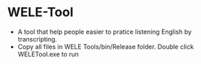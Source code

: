 # WELE-Tool
- A tool that help people easier to pratice listening English by transcripting.
- Copy all files in WELE Tools/bin/Release folder. Double click WELETool.exe to run 

